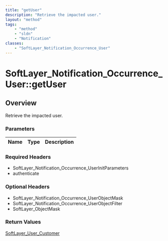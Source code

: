 ```yaml
---
title: "getUser"
description: "Retrieve the impacted user."
layout: "method"
tags:
    - "method"
    - "sldn"
    - "Notification"
classes:
    - "SoftLayer_Notification_Occurrence_User"
---
```

# SoftLayer_Notification_Occurrence_User::getUser
## Overview 
Retrieve the impacted user.

### Parameters 
|Name | Type | Description |
| --- | --- | --- |


### Required Headers
* SoftLayer_Notification_Occurrence_UserInitParameters
* authenticate

### Optional Headers
* SoftLayer_Notification_Occurrence_UserObjectMask
* SoftLayer_Notification_Occurrence_UserObjectFilter
* SoftLayer_ObjectMask

### Return Values
<a href='/reference/datatypes/SoftLayer_User_Customer'>SoftLayer_User_Customer </a>

